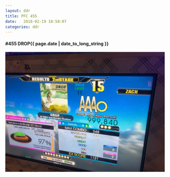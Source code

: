 ```yaml
---
layout: ddr
title: PFC 455
date:   2018-02-19 18:58:07
categories: ddr
---
```


#### **#455** DROP<span class="pull-right">{{ page.date | date_to_long_string }}</span>
![](/images/pfc/455_DROP.jpg)
